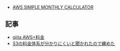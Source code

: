 - [AWS SIMPLE MONTHLY CALCULATOR](http://calculator.s3.amazonaws.com/index.html?lng=ja_JP)


## 記事

- [qiita AWS+料金](http://qiita.com/search?q=aws+%E6%96%99%E9%87%91)
- [S3の料金体系が分かりにくいと聞かれたので纏めた](http://qiita.com/kawaz/items/07d67a851fd49c1c183e)
